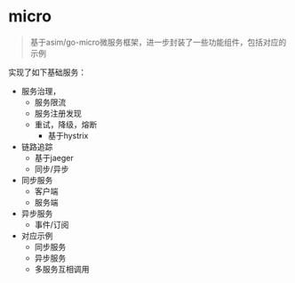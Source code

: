 # micro

> 基于asim/go-micro微服务框架，进一步封装了一些功能组件，包括对应的示例

实现了如下基础服务：

- 服务治理，
    - 服务限流
    - 服务注册发现
    - 重试，降级，熔断
        - 基于hystrix
- 链路追踪
    - 基于jaeger
    - 同步/异步
- 同步服务
    - 客户端
    - 服务端
- 异步服务
    - 事件/订阅
- 对应示例
    - 同步服务
    - 异步服务
    - 多服务互相调用